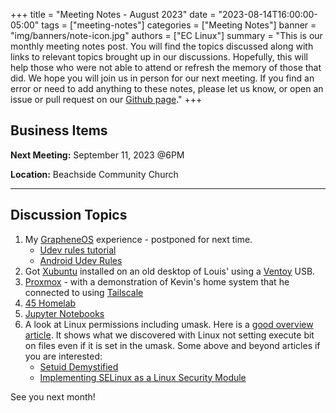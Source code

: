 +++
title = "Meeting Notes - August 2023"
date = "2023-08-14T16:00:00-05:00"
tags = ["meeting-notes"]
categories = ["Meeting Notes"]
banner = "img/banners/note-icon.jpg"
authors = ["EC Linux"]
summary = "This is our monthly meeting notes post. You will find the topics discussed along with links to relevant topics brought up in our discussions. Hopefully, this will help those who were not able to attend or refresh the memory of those that did. We hope you will join us in person for our next meeting. If you find an error or need to add anything to these notes, please let us know, or open an issue or pull request on our [Github page](https://github.com/brettrbarker/eclinux.org)."
+++
## Business Items

**Next Meeting:** September 11, 2023 @6PM

**Location:** Beachside Community Church

* * *

## Discussion Topics

1. My [GrapheneOS](https://grapheneos.org/) experience - postponed for next time.
    * [Udev rules tutorial](https://linuxconfig.org/tutorial-on-how-to-write-basic-udev-rules-in-linux)
    * [Android Udev Rules](https://github.com/M0Rf30/android-udev-rules)
2. Got [Xubuntu](https://xubuntu.org/) installed on an old desktop of Louis' using a [Ventoy](https://www.ventoy.net/en/index.html) USB.
3. [Proxmox](https://www.proxmox.com/) - with a demonstration of Kevin's home system that he connected to using [Tailscale](https://tailscale.com/)
4. [45 Homelab](https://45homelab.com/)
5. [Jupyter Notebooks](https://jupyter.org/)
6. A look at Linux permissions including umask. Here is a [good overview article](https://www.geeksforgeeks.org/umask-command-in-linux-with-examples/#). It shows what we discovered with Linux not setting execute bit on files even if it is set in the umask.
     Some above and beyond articles if you are interested:
     * [Setuid Demystified](https://www.usenix.org/conference/11th-usenix-security-symposium/setuid-demystified)
     * [Implementing SELinux as a Linux Security Module](https://www.nsa.gov/portals/75/documents/resources/everyone/digital-media-center/publications/research-papers/implementing-selinux-as-linux-security-module-report.pdf)

See you next month!
